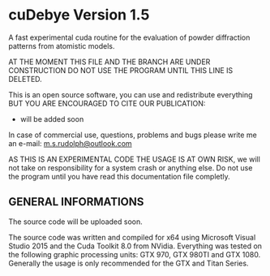 # cuDebye Version 1.5
A fast experimental cuda routine for the evaluation of powder diffraction patterns from atomistic models.

AT THE MOMENT THIS FILE AND THE BRANCH ARE UNDER CONSTRUCTION DO NOT USE THE PROGRAM UNTIL THIS LINE IS DELETED.

This is an open source software, you can use and redistribute everything BUT YOU ARE ENCOURAGED TO CITE OUR PUBLICATION:
- will be added soon

In case of commercial use, questions, problems and bugs please write me an e-mail: m.s.rudolph@outlook.com

AS THIS IS AN EXPERIMENTAL CODE THE USAGE IS AT OWN RISK, we will not take on responsibility for a system crash or anything else.
Do not use the program until you have read this documentation file completly.

## GENERAL INFORMATIONS

The source code will be uploaded soon.

The source code was written and compiled for x64 using Microsoft Visual Studio 2015 and the Cuda Toolkit 8.0 from NVidia.
Everything was tested on the following graphic processing units: GTX 970, GTX 980TI and GTX 1080.
Generally the usage is only recommended for the GTX and Titan Series.

